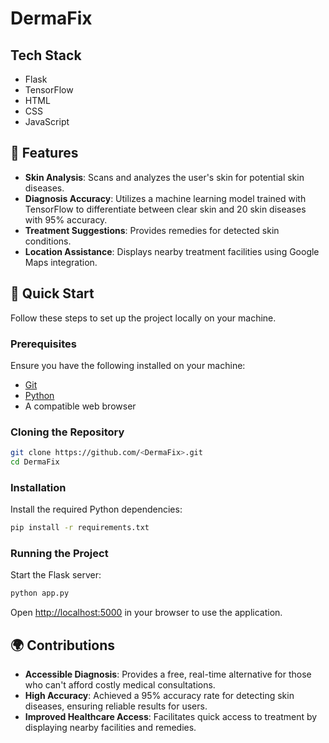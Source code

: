 # DermaFix

## <a name="tech-stack">Tech Stack</a>

- Flask  
- TensorFlow  
- HTML  
- CSS  
- JavaScript  

## <a name="features">🔋 Features</a>

- **Skin Analysis**: Scans and analyzes the user's skin for potential skin diseases.  
- **Diagnosis Accuracy**: Utilizes a machine learning model trained with TensorFlow to differentiate between clear skin and 20 skin diseases with 95% accuracy.  
- **Treatment Suggestions**: Provides remedies for detected skin conditions.  
- **Location Assistance**: Displays nearby treatment facilities using Google Maps integration.

## <a name="quick-start">🤸 Quick Start</a>

Follow these steps to set up the project locally on your machine.

### **Prerequisites**

Ensure you have the following installed on your machine:

- [Git](https://git-scm.com/)  
- [Python](https://www.python.org/)  
- A compatible web browser  

### **Cloning the Repository**

```bash
git clone https://github.com/<DermaFix>.git
cd DermaFix
```

### **Installation**

Install the required Python dependencies:

```bash
pip install -r requirements.txt
```

### **Running the Project**

Start the Flask server:

```bash
python app.py
```

Open [http://localhost:5000](http://localhost:5000) in your browser to use the application.

## <a name="contributions">🌍 Contributions</a>

- **Accessible Diagnosis**: Provides a free, real-time alternative for those who can't afford costly medical consultations.  
- **High Accuracy**: Achieved a 95% accuracy rate for detecting skin diseases, ensuring reliable results for users.  
- **Improved Healthcare Access**: Facilitates quick access to treatment by displaying nearby facilities and remedies.
